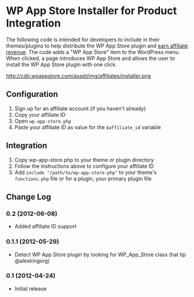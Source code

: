 WP App Store Installer for Product Integration
==============================================

The following code is intended for developers to include in their themes/plugins to help distribute the WP App Store plugin and [earn affiliate revenue](http://wpappstore.com/affiliates/). The code adds a "WP App Store" item to the WordPress menu. When clicked, a page introduces WP App Store and allows the user to install the WP App Store plugin with one click.

http://cdn.wpappstore.com/asset/img/affiliates/installer.png

Configuration
-------------

1. Sign up for an affiliate account (if you haven't already)
1. Copy your affiliate ID
1. Open `wp-app-store.php`
1. Paste your affiliate ID as value for the `$affiliate_id` variable

Integration
-----------

1. Copy wp-app-store.php to your theme or plugin directory
1. Follow the instructions above to configure your affiliate ID
1. Add `include "/path/to/wp-app-store.php"` to your theme's `functions.php` file or for a plugin, your primary plugin file

Change Log
----------

### 0.2 (2012-06-08)
* Added affiliate ID support

### 0.1.1 (2012-05-29)
* Detect WP App Store plugin by looking for WP\_App\_Store class (hat tip @alexkingorg)

### 0.1 (2012-04-24)
 * Initial release
